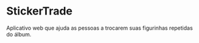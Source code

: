 
StickerTrade
============

Aplicativo web que ajuda as pessoas a trocarem suas figurinhas repetidas do álbum.